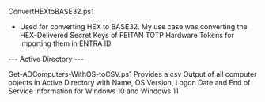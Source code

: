 ConvertHEXtoBASE32.ps1
- Used for converting HEX to BASE32. My use case was converting the HEX-Delivered Secret Keys of FEITAN TOTP Hardware Tokens for importing them in ENTRA ID

--- Active Directory ---

Get-ADComputers-WithOS-toCSV.ps1
Provides a csv Output of all computer objects in Active Directory with Name, OS Version, Logon Date and End of Service Information for Windows 10 and Windows 11
